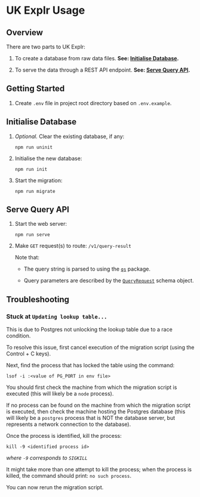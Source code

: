 # UK Explr Usage

## Overview

There are two parts to UK Explr:

1. To create a database from raw data files. **See: [Initialise Database](#initialise-database).**

2. To serve the data through a REST API endpoint. **See: [Serve Query API](#serve-query-api).**

## Getting Started

1. Create `.env` file in project root directory based on `.env.example`.

## Initialise Database

1. *Optional.* Clear the existing database, if any:

    `npm run uninit`

2. Initialise the new database:

    `npm run init`

3. Start the migration:

    `npm run migrate`

## Serve Query API

1. Start the web server:

    `npm run serve`

2. Make `GET` request(s) to route: `/v1/query-result`

   Note that:
    - The query string is parsed to using the [`qs`](https://www.npmjs.com/package/qs) package.

    - Query parameters are described by the [`QueryRequest`](web-api/models/QueryRequest.ts) schema object.

## Troubleshooting

### Stuck at `Updating lookup table...`

This is due to Postgres not unlocking the lookup table due to a race condition.

To resolve this issue, first cancel execution of the migration script (using the Control + C keys).

Next, find the process that has locked the table using the command:

`lsof -i :<value of PG_PORT in env file>`

You should first check the machine from which the migration script is executed (this will likely be a `node` process).

If no process can be found on the machine from which the migration script is executed, then check the machine hosting the Postgres database (this will likely be a `postgres` process that is NOT the database server, but represents a network connection to the database).

Once the process is identified, kill the process:

`kill -9 <identified process id>`

*where `-9` corresponds to `SIGKILL`*

It might take more than one attempt to kill the process; when the process is killed, the command should print: `no such process`.

You can now rerun the migration script.
